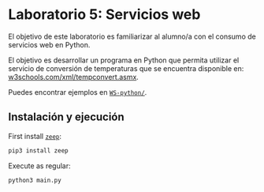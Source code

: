 # Laboratorio 5: Servicios web
El objetivo de este laboratorio es familiarizar al alumno/a con el consumo de servicios web en Python.  

El objetivo es desarrollar un programa en Python que permita utilizar el servicio de conversión de temperaturas que se encuentra disponible en: [w3schools.com/xml/tempconvert.asmx](https://www.w3schools.com/xml/tempconvert.asmx).  

Puedes encontrar ejemplos en [`WS-python/`](WS-python).


## Instalación y ejecución

First install [`zeep`](https://pypi.org/project/zeep/):
```bash
pip3 install zeep
```

Execute as regular:
```bash
python3 main.py
```